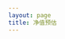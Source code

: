 ```yaml
---
layout: page
title: 净值预估
---
```


<script setup>
import Page from './valuation/Page.vue'
</script>

<Page />

